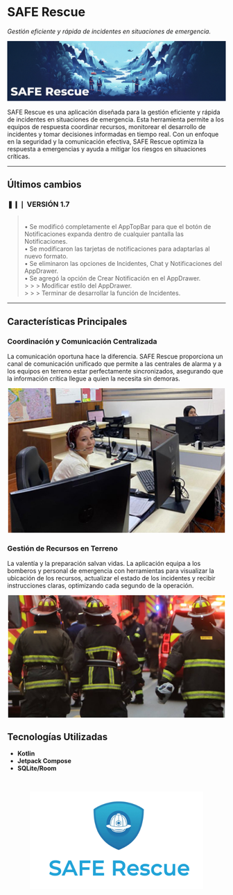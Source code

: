 # SAFE Rescue

*Gestión eficiente y rápida de incidentes en situaciones de emergencia.*

<p align="center">
  <img src="./README/SRCover.png" alt="Portada SAFE Rescue" width="900px">
</p>

SAFE Rescue es una aplicación diseñada para la gestión eficiente y rápida de incidentes en situaciones de emergencia. Esta herramienta permite a los equipos de respuesta coordinar recursos, monitorear el desarrollo de incidentes y tomar decisiones informadas en tiempo real. Con un enfoque en la seguridad y la comunicación efectiva, SAFE Rescue optimiza la respuesta a emergencias y ayuda a mitigar los riesgos en situaciones críticas.

---

## Últimos cambios

### ❚❙❘ VERSIÓN 1.7

> <br>• Se modificó completamente el AppTopBar para que el botón de Notificaciones expanda dentro de cualquier pantalla las Notificaciones. 
> <br>• Se modificaron las tarjetas de notificaciones para adaptarlas al nuevo formato.
> <br>• Se eliminaron las opciones de Incidentes, Chat y Notificaciones del AppDrawer.
> <br>• Se agregó la opción de Crear Notificación en el AppDrawer. 
> <br> > > > Modificar estilo del AppDrawer.
> <br> > > > Terminar de desarrollar la función de Incidentes.
> <br>

---

## Características Principales

### Coordinación y Comunicación Centralizada
La comunicación oportuna hace la diferencia. SAFE Rescue proporciona un canal de comunicación unificado que permite a las centrales de alarma y a los equipos en terreno estar perfectamente sincronizados, asegurando que la información crítica llegue a quien la necesita sin demoras.

<p align="center">
  <img src="./README/350_central_alarmas_osorno.jpg" alt="Central de Alarmas Osorno" width="500px">
</p>

### Gestión de Recursos en Terreno
La valentía y la preparación salvan vidas. La aplicación equipa a los bomberos y personal de emergencia con herramientas para visualizar la ubicación de los recursos, actualizar el estado de los incidentes y recibir instrucciones claras, optimizando cada segundo de la operación.

<p align="center">
  <img src="./README/bomberos_en_accion.jpg" alt="Bomberos en acción" width="500px">
</p>

## Tecnologías Utilizadas
* **Kotlin**
* **Jetpack Compose**
* **SQLite/Room**

<br>

<p align="center">
  <img src="./README/SafeRescueLogo.png" alt="Safe Rescue Logo" width="400px">
</p>
